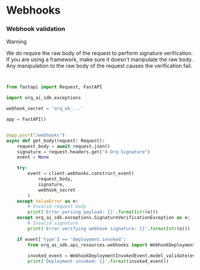 # Webhooks

### Webhook validation

> [!WARNING]  
> We do require the raw body of the request to perform signature verification. If you are using a framework, make sure
> it doesn't manipulate the raw body. Any manipulation to the raw body of the request causes the verification fail.

```python


from fastapi import Request, FastAPI

import orq_ai_sdk.exceptions

webhook_secret = 'orq_wk_...'

app = FastAPI()


@app.post("/webhooks")
async def get_body(request: Request):
    request_body = await request.json()
    signature = request.headers.get("X-Orq-Signature")
    event = None

    try:
        event = client.webhooks.construct_event(
            request_body,
            signature,
            webhook_secret
        )
    except ValueError as e:
        # Invalid request body
        print('Error parsing payload: {}'.format(str(e)))
    except orq_ai_sdk.exceptions.SignatureVerificationException as e:
        # Invalid signature
        print('Error verifying webhook signature: {}'.format(str(e)))

    if event['type'] == 'deployment.invoked':
        from orq_ai_sdk.api_resources.webhooks import WebhookDeploymentInvokedEvent
        
        invoked_event = WebhookDeploymentInvokedEvent.model_validate(event['data'])
        print('Deployment invoked: {}'.format(invoked_event))







```
